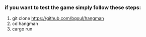 ### if you want to test the game simply follow these steps:
1. git clone https://github.com/bqoul/hangman
2. cd hangman
3. cargo run
